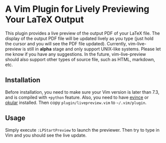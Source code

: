 # A Vim Plugin for Lively Previewing Your LaTeX Output

This plugin provides a live preview of the output PDF of your LaTeX file. The
display of the output PDF file will be updated lively as you type (just hold
the cursor and you will see the PDF file updated). Currently, vim-live-preview
is still in **alpha** stage and only support UNIX-like systems. Please let me
know if you have any suggestions. In the future, vim-live-preview should also
support other types of source file, such as HTML, markdown, etc.

## Installation

Before installation, you need to make sure your Vim version is later than 7.3,
and is compiled with `+python` feature. Also, you need to have [evince][] or
[okular][] installed. Then copy `plugin/livepreview.vim` to `~/.vim/plugin`.

## Usage

Simply execute `:LPStartPreview` to launch the previewer. Then try to type in
Vim and you should see the live update.

[evince]: http://projects.gnome.org/evince/
[okular]: http://okular.kde.org/
